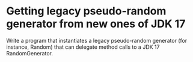 # Getting legacy pseudo-random generator from new ones of JDK 17

Write a program that instantiates a legacy pseudo-random generator (for instance, Random) that can delegate method calls
to a JDK 17 RandomGenerator.